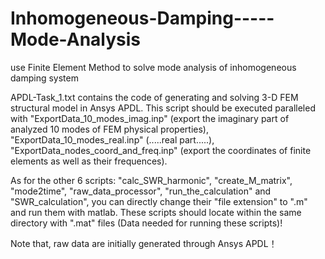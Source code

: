 # Inhomogeneous-Damping-----Mode-Analysis
use Finite Element Method to solve mode analysis of inhomogeneous damping system

APDL-Task_1.txt contains the code of generating and solving 3-D FEM structural model in Ansys APDL. This script should be executed 
paralleled with "ExportData_10_modes_imag.inp" (export the imaginary part of analyzed 10 modes of FEM physical properties), 
"ExportData_10_modes_real.inp" (.....real part.....), "ExportData_nodes_coord_and_freq.inp" (export the coordinates of finite elements 
as well as their frequences).

As for the other 6 scripts: "calc_SWR_harmonic", "create_M_matrix", "mode2time", "raw_data_processor", "run_the_calculation" and 
"SWR_calculation", you can directly change their "file extension" to ".m" and run them with matlab. These scripts should locate within
the same directory with ".mat" files (Data needed for running these scripts)!

Note that, raw data are initially generated through Ansys APDL！
